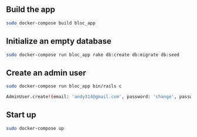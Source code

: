 ## Build the app

```sh
sudo docker-compose build bloc_app
```

## Initialize an empty database

```sh
sudo docker-compose run bloc_app rake db:create db:migrate db:seed
```

## Create an admin user

```sh
sudo docker-compose run bloc_app bin/rails c

AdminUser.create!(email: 'andy314@gmail.com', password: 'change', password_confirmation: 'me')
```

## Start up

```sh
sudo docker-compose up
```
